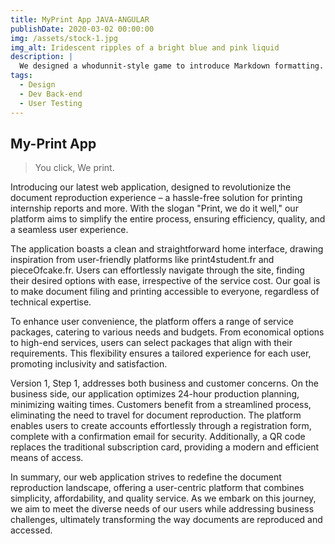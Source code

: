 ```yaml
---
title: MyPrint App JAVA-ANGULAR
publishDate: 2020-03-02 00:00:00
img: /assets/stock-1.jpg
img_alt: Iridescent ripples of a bright blue and pink liquid
description: |
  We designed a whodunnit-style game to introduce Markdown formatting. Suspense — suspicion — syntax!
tags:
  - Design
  - Dev Back-end
  - User Testing
---
```


## My-Print App

> You click, We print.

Introducing our latest web application, designed to revolutionize the document reproduction experience – a hassle-free solution for printing internship reports and more. With the slogan "Print, we do it well," our platform aims to simplify the entire process, ensuring efficiency, quality, and a seamless user experience.

The application boasts a clean and straightforward home interface, drawing inspiration from user-friendly platforms like print4student.fr and pieceOfcake.fr. Users can effortlessly navigate through the site, finding their desired options with ease, irrespective of the service cost. Our goal is to make document filing and printing accessible to everyone, regardless of technical expertise.

To enhance user convenience, the platform offers a range of service packages, catering to various needs and budgets. From economical options to high-end services, users can select packages that align with their requirements. This flexibility ensures a tailored experience for each user, promoting inclusivity and satisfaction.

Version 1, Step 1, addresses both business and customer concerns. On the business side, our application optimizes 24-hour production planning, minimizing waiting times. Customers benefit from a streamlined process, eliminating the need to travel for document reproduction. The platform enables users to create accounts effortlessly through a registration form, complete with a confirmation email for security. Additionally, a QR code replaces the traditional subscription card, providing a modern and efficient means of access.

In summary, our web application strives to redefine the document reproduction landscape, offering a user-centric platform that combines simplicity, affordability, and quality service. As we embark on this journey, we aim to meet the diverse needs of our users while addressing business challenges, ultimately transforming the way documents are reproduced and accessed.
